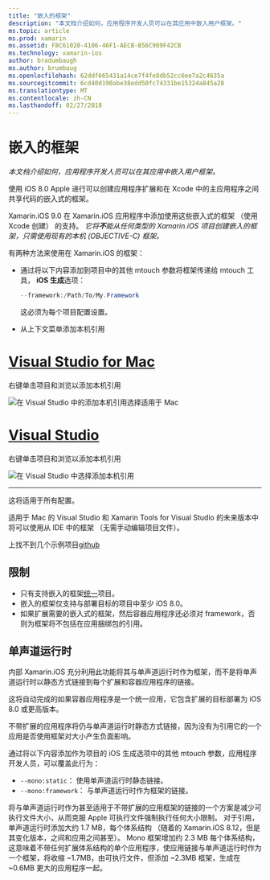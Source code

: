 ```yaml
---
title: "嵌入的框架"
description: "本文档介绍如何，应用程序开发人员可以在其应用中嵌入用户框架。"
ms.topic: article
ms.prod: xamarin
ms.assetid: F8C61020-4106-46F1-AECB-B56C909F42CB
ms.technology: xamarin-ios
author: bradumbaugh
ms.author: brumbaug
ms.openlocfilehash: 62ddf665431a14ce7f4fe8db52cc6ee7a2c4635a
ms.sourcegitcommit: 6cd40d190abe38edd50fc74331be15324a845a28
ms.translationtype: MT
ms.contentlocale: zh-CN
ms.lasthandoff: 02/27/2018
---
```

# <a name="embedded-frameworks"></a>嵌入的框架

_本文档介绍如何，应用程序开发人员可以在其应用中嵌入用户框架。_

使用 iOS 8.0 Apple 进行可以创建应用程序扩展和在 Xcode 中的主应用程序之间共享代码的嵌入式的框架。

Xamarin.iOS 9.0 在 Xamarin.iOS 应用程序中添加使用这些嵌入式的框架 （使用 Xcode 创建） 的支持。 *它将**不**能从任何类型的 Xamarin.iOS 项目创建嵌入的框架，只需使用现有的本机 (OBJECTIVE-C) 框架。*

有两种方法来使用在 Xamarin.iOS 的框架：

- 通过将以下内容添加到项目中的其他 mtouch 参数将框架传递给 mtouch 工具， **iOS 生成**选项：

  ```csharp
  --framework:/Path/To/My.Framework
  ```

  这必须为每个项目配置设置。

- 从上下文菜单添加本机引用

# <a name="visual-studio-for-mactabvsmac"></a>[Visual Studio for Mac](#tab/vsmac)

右键单击项目和浏览以添加本机引用

![](embedded-frameworks-images/xam-native-refs.png "在 Visual Studio 中的添加本机引用选择适用于 Mac")

# <a name="visual-studiotabvswin"></a>[Visual Studio](#tab/vswin)

右键单击项目和浏览以添加本机引用

![](embedded-frameworks-images/vs-native-refs.png "在 Visual Studio 中选择添加本机引用")

-----

  这将适用于所有配置。

适用于 Mac 的 Visual Studio 和 Xamarin Tools for Visual Studio 的未来版本中将可以使用从 IDE 中的框架 （无需手动编辑项目文件）。

上找不到几个示例项目[github](https://github.com/rolfbjarne/embedded-frameworks)

## <a name="limitations"></a>限制

- 只有支持嵌入的框架[统一](~/cross-platform/macios/unified/index.md)项目。
- 嵌入的框架仅支持与部署目标的项目中至少 iOS 8.0。
- 如果扩展需要的嵌入式的框架，然后容器应用程序还必须对 framework，否则为框架将不包括在应用捆绑包的引用。

## <a name="the-mono-runtime"></a>单声道运行时

内部 Xamarin.iOS 充分利用此功能将其与单声道运行时作为框架，而不是将单声道运行时以静态方式链接到每个扩展和容器应用程序的链接。

这将自动完成的如果容器应用程序是一个统一应用，它包含扩展的目标部署为 iOS 8.0 或更高版本。

不带扩展的应用程序将仍与单声道运行时静态方式链接，因为没有为引用它的一个应用是否使用框架对大小产生负面影响。

通过将以下内容添加作为项目的 iOS 生成选项中的其他 mtouch 参数，应用程序开发人员，可以覆盖此行为：

- `--mono:static`： 使用单声道运行时静态链接。
- `--mono:framework`： 与单声道运行时作为框架的链接。

将与单声道运行时作为甚至适用于不带扩展的应用框架的链接的一个方案是减少可执行文件大小，从而克服 Apple 可执行文件强制执行任何大小限制。 对于引用，单声道运行时添加大约 1.7 MB，每个体系结构 （随着的 Xamarin.iOS 8.12，但是其变化版本，之间和应用之间甚至）。 Mono 框架增加约 2.3 MB 每个体系结构，这意味着不带任何扩展体系结构的单个应用程序，使应用链接与单声道运行时作为一个框架，将收缩 ~1.7MB，由可执行文件，但添加 ~2.3MB 框架，生成在 ~0.6MB 更大的应用程序一起。

